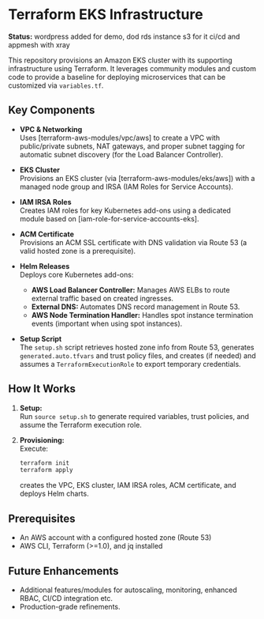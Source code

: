# Terraform EKS Infrastructure

**Status:** wordpress added for demo, dod rds instance s3 for it ci/cd and appmesh with xray

This repository provisions an Amazon EKS cluster with its supporting infrastructure using Terraform. It leverages community modules and custom code to provide a baseline for deploying microservices that can be customized via `variables.tf`.

## Key Components

- **VPC & Networking**  
  Uses [terraform-aws-modules/vpc/aws] to create a VPC with public/private subnets, NAT gateways, and proper subnet tagging for automatic subnet discovery (for the Load Balancer Controller).

- **EKS Cluster**  
  Provisions an EKS cluster (via [terraform-aws-modules/eks/aws]) with a managed node group and IRSA (IAM Roles for Service Accounts).

- **IAM IRSA Roles**  
  Creates IAM roles for key Kubernetes add-ons using a dedicated module based on [iam-role-for-service-accounts-eks].

- **ACM Certificate**  
  Provisions an ACM SSL certificate with DNS validation via Route 53 (a valid hosted zone is a prerequisite).

- **Helm Releases**  
  Deploys core Kubernetes add-ons:
  - **AWS Load Balancer Controller:** Manages AWS ELBs to route external traffic based on created ingresses.
  - **External DNS:** Automates DNS record management in Route 53.
  - **AWS Node Termination Handler:** Handles spot instance termination events (important when using spot instances).

- **Setup Script**  
  The `setup.sh` script retrieves hosted zone info from Route 53, generates `generated.auto.tfvars` and trust policy files, and creates (if needed) and assumes a `TerraformExecutionRole` to export temporary credentials.

## How It Works

1. **Setup:**  
   Run `source setup.sh` to generate required variables, trust policies, and assume the Terraform execution role.

2. **Provisioning:**  
   Execute:
   ```bash
   terraform init
   terraform apply
   ```
   creates the VPC, EKS cluster, IAM IRSA roles, ACM certificate, and deploys Helm charts.

## Prerequisites

- An AWS account with a configured hosted zone (Route 53)
- AWS CLI, Terraform (>=1.0), and jq installed  

## Future Enhancements

- Additional features/modules for autoscaling, monitoring, enhanced RBAC, CI/CD integration etc.
- Production-grade refinements.
